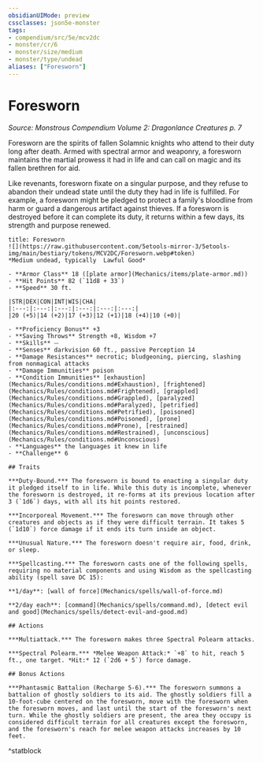 ```yaml
---
obsidianUIMode: preview
cssclasses: json5e-monster
tags:
- compendium/src/5e/mcv2dc
- monster/cr/6
- monster/size/medium
- monster/type/undead
aliases: ["Foresworn"]
---
```

# Foresworn
*Source: Monstrous Compendium Volume 2: Dragonlance Creatures p. 7*  

Foresworn are the spirits of fallen Solamnic knights who attend to their duty long after death. Armed with spectral armor and weaponry, a foresworn maintains the martial prowess it had in life and can call on magic and its fallen brethren for aid.

Like revenants, foresworn fixate on a singular purpose, and they refuse to abandon their undead state until the duty they had in life is fulfilled. For example, a foresworn might be pledged to protect a family's bloodline from harm or guard a dangerous artifact against thieves. If a foresworn is destroyed before it can complete its duty, it returns within a few days, its strength and purpose renewed.

```ad-statblock
title: Foresworn
![](https://raw.githubusercontent.com/5etools-mirror-3/5etools-img/main/bestiary/tokens/MCV2DC/Foresworn.webp#token)
*Medium undead, typically  Lawful Good*

- **Armor Class** 18 ([plate armor](Mechanics/items/plate-armor.md))
- **Hit Points** 82 (`11d8 + 33`)
- **Speed** 30 ft.

|STR|DEX|CON|INT|WIS|CHA|
|:---:|:---:|:---:|:---:|:---:|:---:|
|20 (+5)|14 (+2)|17 (+3)|12 (+1)|18 (+4)|10 (+0)|

- **Proficiency Bonus** +3
- **Saving Throws** Strength +8, Wisdom +7
- **Skills** ⏤
- **Senses** darkvision 60 ft., passive Perception 14
- **Damage Resistances** necrotic; bludgeoning, piercing, slashing from nonmagical attacks
- **Damage Immunities** poison
- **Condition Immunities** [exhaustion](Mechanics/Rules/conditions.md#Exhaustion), [frightened](Mechanics/Rules/conditions.md#Frightened), [grappled](Mechanics/Rules/conditions.md#Grappled), [paralyzed](Mechanics/Rules/conditions.md#Paralyzed), [petrified](Mechanics/Rules/conditions.md#Petrified), [poisoned](Mechanics/Rules/conditions.md#Poisoned), [prone](Mechanics/Rules/conditions.md#Prone), [restrained](Mechanics/Rules/conditions.md#Restrained), [unconscious](Mechanics/Rules/conditions.md#Unconscious)
- **Languages** the languages it knew in life
- **Challenge** 6

## Traits

***Duty-Bound.*** The foresworn is bound to enacting a singular duty it pledged itself to in life. While this duty is incomplete, whenever the foresworn is destroyed, it re-forms at its previous location after 3 (`1d6`) days, with all its hit points restored.

***Incorporeal Movement.*** The foresworn can move through other creatures and objects as if they were difficult terrain. It takes 5 (`1d10`) force damage if it ends its turn inside an object.

***Unusual Nature.*** The foresworn doesn't require air, food, drink, or sleep.

***Spellcasting.*** The foresworn casts one of the following spells, requiring no material components and using Wisdom as the spellcasting ability (spell save DC 15):

**1/day**: [wall of force](Mechanics/spells/wall-of-force.md)

**2/day each**: [command](Mechanics/spells/command.md), [detect evil and good](Mechanics/spells/detect-evil-and-good.md)

## Actions

***Multiattack.*** The foresworn makes three Spectral Polearm attacks.

***Spectral Polearm.*** *Melee Weapon Attack:* `+8` to hit, reach 5 ft., one target. *Hit:* 12 (`2d6 + 5`) force damage.

## Bonus Actions

***Phantasmic Battalion (Recharge 5-6).*** The foresworn summons a battalion of ghostly soldiers to its aid. The ghostly soldiers fill a 10-foot-cube centered on the foresworn, move with the foresworn when the foresworn moves, and last until the start of the foresworn's next turn. While the ghostly soldiers are present, the area they occupy is considered difficult terrain for all creatures except the foresworn, and the foresworn's reach for melee weapon attacks increases by 10 feet.
```
^statblock